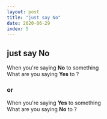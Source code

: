 ```yaml
---
layout: post
title: "just say No"
date: 2020-06-29
index: 5
---
```



## just say No

When you're saying **No** to something  
What are you saying **Yes** to ?

### or

When you're saying **Yes** to something  
What are you saying **No** to ?
